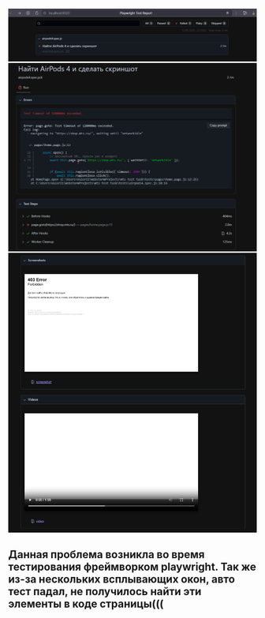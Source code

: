 ![img.png](img.png)
![img_1.png](img_1.png)
![img_2.png](img_2.png)
## Данная проблема возникла во время тестирования фреймворком playwright. Так же из-за нескольких всплывающих окон, авто тест падал, не получилось найти эти элементы в коде страницы((( 